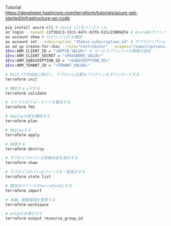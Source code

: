 Tutorial<br>
https://developer.hashicorp.com/terraform/tutorials/azure-get-started/infrastructure-as-code
```bash
pip install azure-cli # azure cliをインストール
az login --tenant c2f3b2c3-33c1-447c-b3fb-515c23806d7e # AzureADテナントを指定してログインする (AWS Organization)
az account show # ログイン(id)を確認
az account set --subscription "35akss-subscription-id" # サブスクリプションを指定 (AWSメンバーアカウント)
az ad sp create-for-rbac --role="Contributor" --scopes="/subscriptions/<SUBSCRIPTION_ID>" # サービスプリンシパル(Role)の設定
$Env:ARM_CLIENT_ID = "<APPID_VALUE>" # サービスプリンシパル情報の設定
$Env:ARM_CLIENT_SECRET = "<PASSWORD_VALUE>"
$Env:ARM_SUBSCRIPTION_ID = "<SUBSCRIPTION_ID>"
$Env:ARM_TENANT_ID = "<TENANT_VALUE>"
```
```bash
# main.tf作成後に実行し、デプロイに必要なプラグインをダウンロードする
terraform init
```

```bash
# 構文チェックする
terraform validate
```

```bash
# ファイルのフォーマットを整形する
terraform fmt
```

```bash
# deploy内容を確認する
terraform plan
```

```bash
# deployする
terraform apply
```

```bash
# 削除する
terraform destroy
```

```bash
# デプロイされている詳細内容を表示する
terraform show
```

```bash
# デプロイされているリソースを一覧表示する
terraform state list
```

```bash
# 既存のリソースをterraformにする
terraform import
```

```bash
# 本番、開発環境を管理する
terraform workspace
```

```bash
# outputを表示する
terraform output resource_group_id
```

